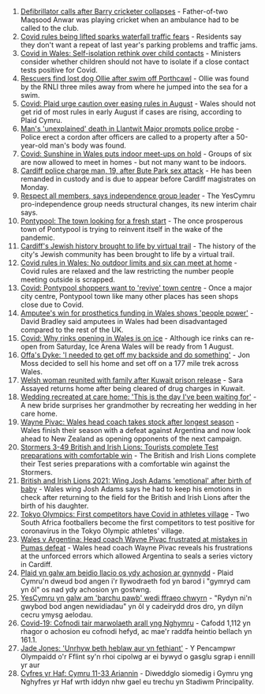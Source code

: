 1. [Defibrillator calls after Barry cricketer collapses](https://www.bbc.co.uk/news/uk-wales-57880399) - Father-of-two Maqsood Anwar was playing cricket when an ambulance had to be called to the club.
2. [Covid rules being lifted sparks waterfall traffic fears](https://www.bbc.co.uk/news/uk-wales-57866005) - Residents say they don't want a repeat of last year's parking problems and traffic jams.
3. [Covid in Wales: Self-isolation rethink over child contacts](https://www.bbc.co.uk/news/uk-wales-57880143) - Ministers consider whether children should not have to isolate if a close contact tests positive for Covid.
4. [Rescuers find lost dog Ollie after swim off Porthcawl](https://www.bbc.co.uk/news/uk-wales-57880619) - Ollie was found by the RNLI three miles away from where he jumped into the sea for a swim.
5. [Covid: Plaid urge caution over easing rules in August](https://www.bbc.co.uk/news/uk-wales-57873174) - Wales should not get rid of most rules in early August if cases are rising, according to Plaid Cymru.
6. [Man's 'unexplained' death in Llantwit Major prompts police probe](https://www.bbc.co.uk/news/uk-wales-57880140) - Police erect a cordon after officers are called to a property after a 50-year-old man's body was found.
7. [Covid: Sunshine in Wales puts indoor meet-ups on hold](https://www.bbc.co.uk/news/uk-wales-57875082) - Groups of six are now allowed to meet in homes - but not many want to be indoors.
8. [Cardiff police charge man, 19, after Bute Park sex attack](https://www.bbc.co.uk/news/uk-wales-57873343) - He has been remanded in custody and is due to appear before Cardiff magistrates on Monday.
9. [Respect all members, says independence group leader](https://www.bbc.co.uk/news/uk-wales-politics-57873337) - The YesCymru pro-independence group needs structural changes, its new interim chair says.
10. [Pontypool: The town looking for a fresh start](https://www.bbc.co.uk/news/uk-wales-57809563) - The once prosperous town of Pontypool is trying to reinvent itself in the wake of the pandemic.
11. [Cardiff's Jewish history brought to life by virtual trail](https://www.bbc.co.uk/news/uk-wales-57826282) - The history of the city's Jewish community has been brought to life by a virtual trail.
12. [Covid rules in Wales: No outdoor limits and six can meet at home](https://www.bbc.co.uk/news/uk-wales-57866006) - Covid rules are relaxed and the law restricting the number people meeting outside is scrapped.
13. [Covid: Pontypool shoppers want to 'revive' town centre](https://www.bbc.co.uk/news/uk-wales-57870128) - Once a major city centre, Pontypool town like many other places has seen shops close due to Covid.
14. [Amputee's win for prosthetics funding in Wales shows 'people power'](https://www.bbc.co.uk/news/uk-wales-57866765) - David Bradley said amputees in Wales had been disadvantaged compared to the rest of the UK.
15. [Covid: Why rinks opening in Wales is on ice](https://www.bbc.co.uk/news/uk-wales-57866643) - Although ice rinks can re-open from Saturday, Ice Arena Wales will be ready from 1 August.
16. [Offa's Dyke: 'I needed to get off my backside and do something'](https://www.bbc.co.uk/news/uk-wales-57854826) - Jon Moss decided to sell his home and set off on a 177 mile trek across Wales.
17. [Welsh woman reunited with family after Kuwait prison release](https://www.bbc.co.uk/news/uk-wales-57855353) - Sara Assayed returns home after being cleared of drug charges in Kuwait.
18. [Wedding recreated at care home: 'This is the day I've been waiting for'](https://www.bbc.co.uk/news/uk-wales-57846759) - A new bride surprises her grandmother by recreating her wedding in her care home.
19. [Wayne Pivac: Wales head coach takes stock after longest season](https://www.bbc.co.uk/sport/rugby-union/57867391) - Wales finish their season with a defeat against Argentina and now look ahead to New Zealand as opening opponents of the next campaign.
20. [Stormers 3-49 British and Irish Lions: Tourists complete Test preparations with comfortable win](https://www.bbc.co.uk/sport/rugby-union/57874651) - The British and Irish Lions complete their Test series preparations with a comfortable win against the Stormers.
21. [British and Irish Lions 2021: Wing Josh Adams 'emotional' after birth of baby](https://www.bbc.co.uk/sport/rugby-union/57879448) - Wales wing Josh Adams says he had to keep his emotions in check after returning to the field for the British and Irish Lions after the birth of his daughter.
22. [Tokyo Olympics: First competitors have Covid in athletes village](https://www.bbc.co.uk/sport/olympics/57844406) - Two South Africa footballers become the first competitors to test positive for coronavirus in the Tokyo Olympic athletes' village.
23. [Wales v Argentina: Head coach Wayne Pivac frustrated at mistakes in Pumas defeat](https://www.bbc.co.uk/sport/rugby-union/57875845) - Wales head coach Wayne Pivac reveals his frustrations at the unforced errors which allowed Argentina to seals a series victory in Cardiff.
24. [Plaid yn galw am beidio llacio os ydy achosion ar gynnydd](https://www.bbc.co.uk/newyddion/57872905) - Plaid Cymru'n dweud bod angen i'r llywodraeth fod yn barod i "gymryd cam yn ôl" os nad ydy achosion yn gostwng.
25. [YesCymru yn galw am 'barchu pawb' wedi ffraeo chwyrn](https://www.bbc.co.uk/newyddion/57870187) - "Rydyn ni'n gwybod bod angen newidiadau" yn ôl y cadeirydd dros dro, yn dilyn cecru ymysg aelodau.
26. [Covid-19: Cofnodi tair marwolaeth arall yng Nghymru](https://www.bbc.co.uk/newyddion/57807655) - Cafodd 1,112 yn rhagor o achosion eu cofnodi hefyd, ac mae'r raddfa heintio bellach yn 161.1.
27. [Jade Jones: 'Unrhyw beth heblaw aur yn fethiant'](https://www.bbc.co.uk/newyddion/57835165) - Y Pencampwr Olympaidd o'r Fflint sy'n rhoi cipolwg ar ei bywyd o gasglu sgrap i ennill yr aur
28. [Cyfres yr Haf: Cymru 11-33 Ariannin](https://www.bbc.co.uk/newyddion/57873794) - Diweddglo siomedig i Gymru yng Nghyfres yr Haf wrth iddyn nhw gael eu trechu yn Stadiwm Principality.
